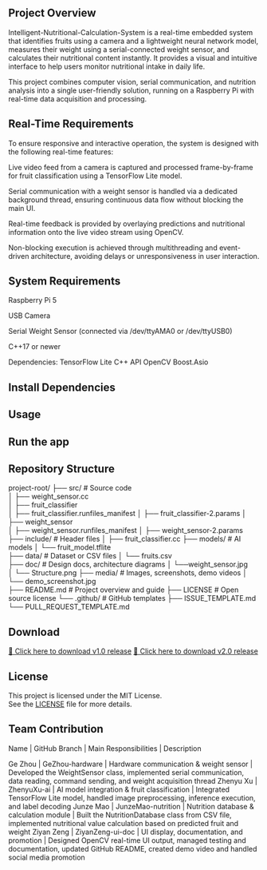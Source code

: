 ## Project Overview

Intelligent-Nutritional-Calculation-System is a real-time embedded system that identifies fruits using a camera and a lightweight neural network model, measures their weight using a serial-connected weight sensor, and calculates their nutritional content instantly. It provides a visual and intuitive interface to help users monitor nutritional intake in daily life.

This project combines computer vision, serial communication, and nutrition analysis into a single user-friendly solution, running on a Raspberry Pi with real-time data acquisition and processing.

## Real-Time Requirements

To ensure responsive and interactive operation, the system is designed with the following real-time features:

Live video feed from a camera is captured and processed frame-by-frame for fruit classification using a TensorFlow Lite model.

Serial communication with a weight sensor is handled via a dedicated background thread, ensuring continuous data flow without blocking the main UI.

Real-time feedback is provided by overlaying predictions and nutritional information onto the live video stream using OpenCV.

Non-blocking execution is achieved through multithreading and event-driven architecture, avoiding delays or unresponsiveness in user interaction.

## System Requirements

Raspberry Pi 5

USB Camera 

Serial Weight Sensor (connected via /dev/ttyAMA0 or /dev/ttyUSB0)

C++17 or newer

Dependencies:
TensorFlow Lite C++ API
OpenCV
Boost.Asio

##  Install Dependencies

## Usage

## Run the app

## Repository Structure

project-root/
├── src/                         # Source code               
│   ├── weight_sensor.cc        
│   ├── fruit_classifier         
│   ├── fruit_classifier.runfiles_manifest
│   ├── fruit_classifier-2.params
│   ├── weight_sensor            
│   ├── weight_sensor.runfiles_manifest
│   ├── weight_sensor-2.params
├── include/                     # Header files 
│   ├── fruit_classifier.cc 
├── models/                      # AI models
│   └── fruit_model.tflite      
├── data/                        # Dataset or CSV files
│   └── fruits.csv               
├── doc/                         # Design docs, architecture diagrams
│   └──weight_sensor.jpg   
│   └── Structure.png 
├── media/                       # Images, screenshots, demo videos
│   └── demo_screenshot.jpg   
├── README.md                    # Project overview and guide
├── LICENSE                      # Open source license
└── .github/                     # GitHub templates
    ├── ISSUE_TEMPLATE.md
    └── PULL_REQUEST_TEMPLATE.md

## Download

[🔗 Click here to download v1.0 release](https://github.com/Team41-rtep/Intelligent-Nutritional-Calculation-System/releases/tag/v1.0)
[🔗 Click here to download v2.0 release](https://github.com/Team41-rtep/Intelligent-Nutritional-Calculation-System/releases/tag/v2.0)

## License

This project is licensed under the MIT License.  
See the [LICENSE](./LICENSE) file for more details.


## Team Contribution
Name | GitHub Branch | Main Responsibilities | Description

Ge Zhou | GeZhou-hardware | Hardware communication & weight sensor | Developed the WeightSensor class, implemented serial communication, data reading, command sending, and weight acquisition thread 
Zhenyu Xu | ZhenyuXu-ai | AI model integration & fruit classification | Integrated TensorFlow Lite model, handled image preprocessing, inference execution, and label decoding 
Junze Mao | JunzeMao-nutrition | Nutrition database & calculation module | Built the NutritionDatabase class from CSV file, implemented nutritional value calculation based on predicted fruit and weight 
Ziyan Zeng | ZiyanZeng-ui-doc | UI display, documentation, and promotion | Designed OpenCV real-time UI output, managed testing and documentation, updated GitHub README, created demo video and handled social media promotion
